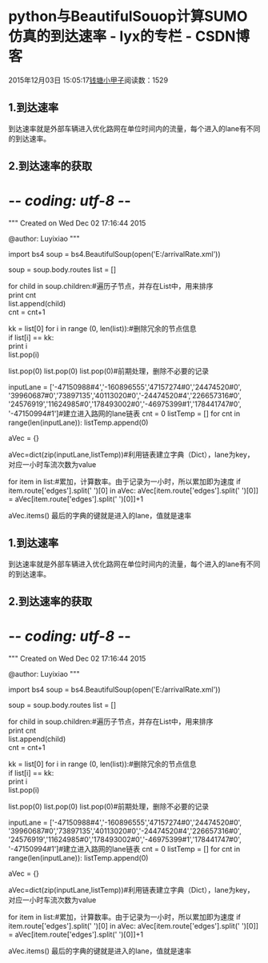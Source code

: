 # python与BeautifulSouop计算SUMO仿真的到达速率 - lyx的专栏 - CSDN博客





2015年12月03日 15:05:17[钱塘小甲子](https://me.csdn.net/qtlyx)阅读数：1529











## 1.到达速率


到达速率就是外部车辆进入优化路网在单位时间内的流量，每个进入的lane有不同的到达速率。

## 2.到达速率的获取
# -*- coding: utf-8 -*-
"""
Created on Wed Dec 02 17:16:44 2015

@author: Luyixiao
"""

import bs4
soup = bs4.BeautifulSoup(open('E:/arrivalRate.xml'))

soup = soup.body.routes
list = []

for child in soup.children:#遍历子节点，并存在List中，用来排序  
    print cnt  
    list.append(child)  
    cnt = cnt+1
    
kk = list[0]
for i in range (0, len(list)):#删除冗余的节点信息  
    if list[i] == kk:  
        print i  
        list.pop(i)
        
list.pop(0)
list.pop(0)
list.pop(0)#前期处理，删除不必要的记录

inputLane = ['-47150988#4','-160896555','47157274#0','24474520#0',\
'39960687#0','73897135','40113020#0','-24474520#4','226657316#0',\
'24576919','11624985#0','178493002#0','-46975399#1','178441747#0',\
'-47150994#1']#建立进入路网的lane链表
cnt = 0
listTemp = []
for cnt in range(len(inputLane)):
    listTemp.append(0)
    
aVec = {}

aVec=dict(zip(inputLane,listTemp))#利用链表建立字典（Dict），lane为key，对应一小时车流次数为value
        
for item in list:#累加，计算数率。由于记录为一小时，所以累加即为速度
    if item.route['edges'].split(' ')[0] in aVec:
        aVec[item.route['edges'].split(' ')[0]] = aVec[item.route['edges'].split(' ')[0]]+1

aVec.items()
最后的字典的键就是进入的lane，值就是速率






## 1.到达速率


到达速率就是外部车辆进入优化路网在单位时间内的流量，每个进入的lane有不同的到达速率。

## 2.到达速率的获取
# -*- coding: utf-8 -*-
"""
Created on Wed Dec 02 17:16:44 2015

@author: Luyixiao
"""

import bs4
soup = bs4.BeautifulSoup(open('E:/arrivalRate.xml'))

soup = soup.body.routes
list = []

for child in soup.children:#遍历子节点，并存在List中，用来排序  
    print cnt  
    list.append(child)  
    cnt = cnt+1
    
kk = list[0]
for i in range (0, len(list)):#删除冗余的节点信息  
    if list[i] == kk:  
        print i  
        list.pop(i)
        
list.pop(0)
list.pop(0)
list.pop(0)#前期处理，删除不必要的记录

inputLane = ['-47150988#4','-160896555','47157274#0','24474520#0',\
'39960687#0','73897135','40113020#0','-24474520#4','226657316#0',\
'24576919','11624985#0','178493002#0','-46975399#1','178441747#0',\
'-47150994#1']#建立进入路网的lane链表
cnt = 0
listTemp = []
for cnt in range(len(inputLane)):
    listTemp.append(0)
    
aVec = {}

aVec=dict(zip(inputLane,listTemp))#利用链表建立字典（Dict），lane为key，对应一小时车流次数为value
        
for item in list:#累加，计算数率。由于记录为一小时，所以累加即为速度
    if item.route['edges'].split(' ')[0] in aVec:
        aVec[item.route['edges'].split(' ')[0]] = aVec[item.route['edges'].split(' ')[0]]+1

aVec.items()
最后的字典的键就是进入的lane，值就是速率







